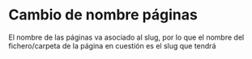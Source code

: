 # Cambio de nombre páginas
El nombre de las páginas va asociado al slug, por lo que el nombre del fichero/carpeta de la página en cuestión es el slug que tendrá


